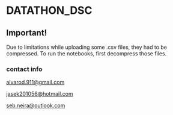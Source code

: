 # DATATHON_DSC

## Important! 
Due to limitations while uploading some .csv files, they had to be compressed. To run the notebooks, first decompress those files.

### contact info
alvarod.911@gmail.com

jasek201056@hotmail.com

seb.neira@outlook.com
